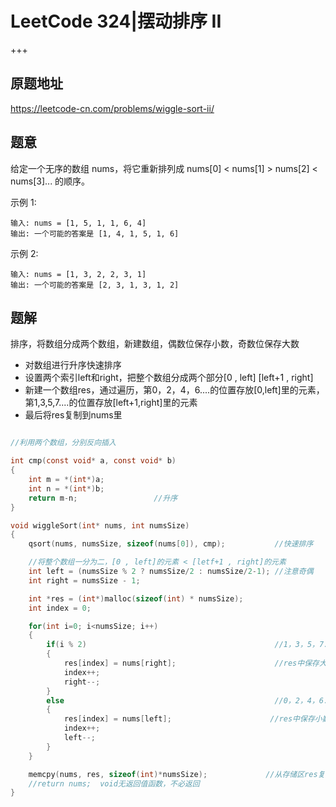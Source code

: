 # LeetCode 324|摆动排序 II

+++

## 原题地址

<https://leetcode-cn.com/problems/wiggle-sort-ii/>



## 题意

给定一个无序的数组 nums，将它重新排列成 nums[0] < nums[1] > nums[2] < nums[3]... 的顺序。

示例 1:

~~~
输入: nums = [1, 5, 1, 1, 6, 4]
输出: 一个可能的答案是 [1, 4, 1, 5, 1, 6]
~~~



示例 2:

~~~
输入: nums = [1, 3, 2, 2, 3, 1]
输出: 一个可能的答案是 [2, 3, 1, 3, 1, 2]
~~~



## 题解

排序，将数组分成两个数组，新建数组，偶数位保存小数，奇数位保存大数

+ 对数组进行升序快速排序
+ 设置两个索引left和right，把整个数组分成两个部分[0 , left] [left+1 , right]
+ 新建一个数组res，通过遍历，第0，2，4，6....的位置存放[0,left]里的元素，第1,3,5,7....的位置存放[left+1,right]里的元素
+ 最后将res复制到nums里



~~~c

//利用两个数组，分别反向插入

int cmp(const void* a, const void* b)
{
    int m = *(int*)a;
    int n = *(int*)b;
    return m-n;                 //升序
}

void wiggleSort(int* nums, int numsSize)
{
    qsort(nums, numsSize, sizeof(nums[0]), cmp);           //快速排序

    //将整个数组一分为二，[0 , left]的元素 < [letf+1 , right]的元素
    int left = (numsSize % 2 ? numsSize/2 : numsSize/2-1); //注意奇偶
    int right = numsSize - 1;

    int *res = (int*)malloc(sizeof(int) * numsSize);
    int index = 0;

    for(int i=0; i<numsSize; i++)
    {
        if(i % 2)                                          //1，3，5，7......的位置应是大数 
        {
            res[index] = nums[right];                      //res中保存大数
            index++;
            right--;
        }
        else                                               //0，2，4，6.....的位置应是小数
        {
            res[index] = nums[left];                      //res中保存小数
            index++;
            left--;
        }
    }

    memcpy(nums, res, sizeof(int)*numsSize);             //从存储区res复制n个字节到存储区nums
    //return nums;  void无返回值函数，不必返回
}
~~~

